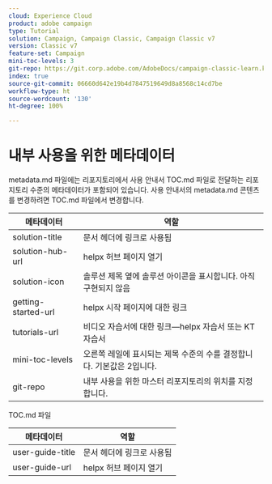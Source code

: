 ```yaml
---
cloud: Experience Cloud
product: adobe campaign
type: Tutorial
solution: Campaign, Campaign Classic, Campaign Classic v7
version: Classic v7
feature-set: Campaign
mini-toc-levels: 3
git-repo: https://git.corp.adobe.com/AdobeDocs/campaign-classic-learn.ko-KR
index: true
source-git-commit: 06660d642e19b4d7847519649d8a8568c14cd7be
workflow-type: ht
source-wordcount: '130'
ht-degree: 100%

---
```



# 내부 사용을 위한 메타데이터

metadata.md 파일에는 리포지토리에서 사용 안내서 TOC.md 파일로 전달하는 리포지토리 수준의 메타데이터가 포함되어 있습니다. 사용 안내서의 metadata.md 콘텐츠를 변경하려면 TOC.md 파일에서 변경합니다.

| 메타데이터 | 역할 |
|--- |--- |
| solution-title | 문서 헤더에 링크로 사용됨 |
| solution-hub-url | helpx 허브 페이지 열기 |
| solution-icon | 솔루션 제목 옆에 솔루션 아이콘을 표시합니다. 아직 구현되지 않음 |
| getting-started-url | helpx 시작 페이지에 대한 링크 |
| tutorials-url | 비디오 자습서에 대한 링크—helpx 자습서 또는 KT 자습서 |
| mini-toc-levels | 오른쪽 레일에 표시되는 제목 수준의 수를 결정합니다. 기본값은 2입니다. |
| git-repo | 내부 사용을 위한 마스터 리포지토리의 위치를 지정합니다. |

TOC.md 파일

| 메타데이터 | 역할 |
|--- |--- |
| user-guide-title | 문서 헤더에 링크로 사용됨 |
| user-guide-url | helpx 허브 페이지 열기 |
